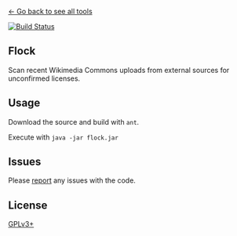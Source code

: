 [← Go back to see all tools](https://github.com/MarcoFalke/wiki-java-tools#wiki-tools)

[![Build Status](https://travis-ci.org/MarcoFalke/wiki-java-tools.svg?branch=flock)](https://travis-ci.org/MarcoFalke/wiki-java-tools)

## Flock
Scan recent Wikimedia Commons uploads from external sources for unconfirmed licenses.

## Usage
Download the source and build with ```ant```.

Execute with ```java -jar flock.jar```

## Issues
Please [report](https://github.com/MarcoFalke/wiki-java-tools/issues/new?title=Flock%3A) any issues with the code.

## License
[GPLv3+](COPYING.GPL)
